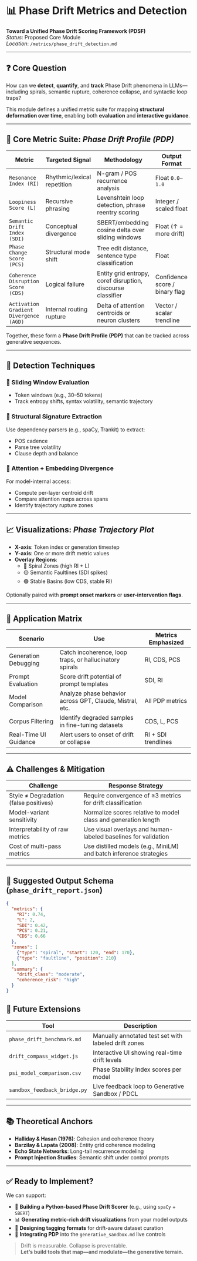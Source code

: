 # 📊 Phase Drift Metrics and Detection  
**Toward a Unified Phase Drift Scoring Framework (PDSF)**  
*Status*: Proposed Core Module  
*Location*: `/metrics/phase_drift_detection.md`

---

## ❓ Core Question

How can we **detect**, **quantify**, and **track** Phase Drift phenomena in LLMs—including spirals, semantic rupture, coherence collapse, and syntactic loop traps?

This module defines a unified metric suite for mapping **structural deformation over time**, enabling both **evaluation** and **interactive guidance**.

---

## 🧠 Core Metric Suite: *Phase Drift Profile (PDP)*

| **Metric**                        | **Targeted Signal**              | **Methodology**                                                      | **Output Format**                    |
|----------------------------------|----------------------------------|----------------------------------------------------------------------|--------------------------------------|
| `Resonance Index (RI)`           | Rhythmic/lexical repetition      | N-gram / POS recurrence analysis                                     | Float `0.0–1.0`                       |
| `Loopiness Score (L)`            | Recursive phrasing               | Levenshtein loop detection, phrase reentry scoring                   | Integer / scaled float               |
| `Semantic Drift Index (SDI)`     | Conceptual divergence            | SBERT/embedding cosine delta over sliding windows                    | Float (↑ = more drift)               |
| `Phase Change Score (PCS)`       | Structural mode shift            | Tree edit distance, sentence type classification                     | Float                                |
| `Coherence Disruption Score (CDS)` | Logical failure                 | Entity grid entropy, coref disruption, discourse classifier          | Confidence score / binary flag       |
| `Activation Gradient Divergence (AGD)` | Internal routing rupture    | Delta of attention centroids or neuron clusters                      | Vector / scalar trendline            |

Together, these form a **Phase Drift Profile (PDP)** that can be tracked across generative sequences.

---

## 🧪 Detection Techniques

### 🔁 Sliding Window Evaluation

- Token windows (e.g., 30–50 tokens)  
- Track entropy shifts, syntax volatility, semantic trajectory  

### 🌳 Structural Signature Extraction

Use dependency parsers (e.g., spaCy, Trankit) to extract:

- POS cadence  
- Parse tree volatility  
- Clause depth and balance  

### 🎯 Attention + Embedding Divergence

For model-internal access:

- Compute per-layer centroid drift  
- Compare attention maps across spans  
- Identify trajectory rupture zones

---

## 📈 Visualizations: *Phase Trajectory Plot*

- **X-axis**: Token index or generation timestep  
- **Y-axis**: One or more drift metric values  
- **Overlay Regions**:
  - 🔴 Spiral Zones (high RI + L)  
  - 🟡 Semantic Faultlines (SDI spikes)  
  - 🟢 Stable Basins (low CDS, stable RI)

Optionally paired with **prompt onset markers** or **user-intervention flags**.

---

## 🧩 Application Matrix

| **Scenario**              | **Use**                                                       | **Metrics Emphasized**               |
|---------------------------|---------------------------------------------------------------|--------------------------------------|
| Generation Debugging      | Catch incoherence, loop traps, or hallucinatory spirals       | RI, CDS, PCS                         |
| Prompt Evaluation         | Score drift potential of prompt templates                     | SDI, RI                              |
| Model Comparison          | Analyze phase behavior across GPT, Claude, Mistral, etc.       | All PDP metrics                      |
| Corpus Filtering          | Identify degraded samples in fine-tuning datasets              | CDS, L, PCS                          |
| Real-Time UI Guidance     | Alert users to onset of drift or collapse                      | RI + SDI trendlines                  |

---

## ⚠️ Challenges & Mitigation

| **Challenge**                         | **Response Strategy**                                                |
|--------------------------------------|----------------------------------------------------------------------|
| Style ≠ Degradation (false positives) | Require convergence of ≥3 metrics for drift classification           |
| Model-variant sensitivity             | Normalize scores relative to model class and generation length       |
| Interpretability of raw metrics      | Use visual overlays and human-labeled baselines for validation       |
| Cost of multi-pass metrics           | Use distilled models (e.g., MiniLM) and batch inference strategies   |

---

## 📂 Suggested Output Schema (`phase_drift_report.json`)

```json
{
  "metrics": {
    "RI": 0.74,
    "L": 2,
    "SDI": 0.42,
    "PCS": 0.21,
    "CDS": 0.66
  },
  "zones": [
    {"type": "spiral", "start": 120, "end": 170},
    {"type": "faultline", "position": 210}
  ],
  "summary": {
    "drift_class": "moderate",
    "coherence_risk": "high"
  }
}
```
## 🔮 Future Extensions

| Tool                       | Description                                                   |
|----------------------------|---------------------------------------------------------------|
| `phase_drift_benchmark.md` | Manually annotated test set with labeled drift zones         |
| `drift_compass_widget.js`  | Interactive UI showing real-time drift levels                |
| `psi_model_comparison.csv` | Phase Stability Index scores per model                      |
| `sandbox_feedback_bridge.py` | Live feedback loop to Generative Sandbox / PDCL           |

---

## 📚 Theoretical Anchors

- **Halliday & Hasan (1976)**: Cohesion and coherence theory  
- **Barzilay & Lapata (2008)**: Entity grid coherence modeling  
- **Echo State Networks**: Long-tail recurrence modeling  
- **Prompt Injection Studies**: Semantic shift under control prompts  

---

## ✅ Ready to Implement?

We can support:

- 🧪 **Building a Python-based Phase Drift Scorer** (e.g., using `spaCy` + `SBERT`)  
- 📊 **Generating metric-rich drift visualizations** from your model outputs  
- 🧾 **Designing tagging formats** for drift-aware dataset curation  
- 🧩 **Integrating PDP** into the `generative_sandbox.md` live controls  

> Drift is measurable. Collapse is preventable.  
> **Let’s build tools that map—and modulate—the generative terrain.**
